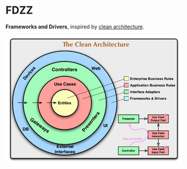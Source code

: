 # FDZZ

**Frameworks and Drivers**, inspired by [clean architecture](https://blog.cleancoder.com/uncle-bob/2012/08/13/the-clean-architecture.html).

<img src="cleanarchitecture.jpg" height="350" />
